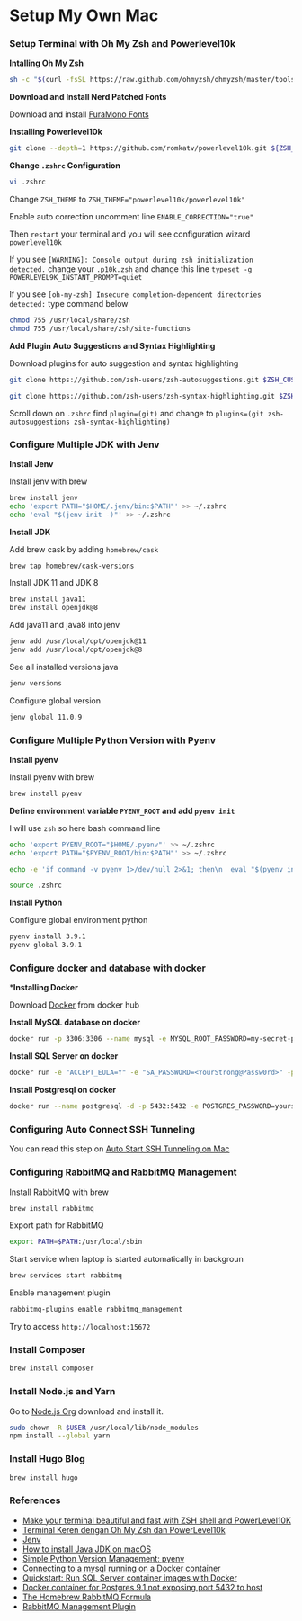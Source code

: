 # Setup My Own Mac


<!--more-->

### Setup Terminal with Oh My Zsh and Powerlevel10k

**Intalling Oh My Zsh**
```bash
sh -c "$(curl -fsSL https://raw.github.com/ohmyzsh/ohmyzsh/master/tools/install.sh)"
```

**Download and Install Nerd Patched Fonts**

Download and install [FuraMono Fonts](https://github.com/ryanoasis/nerd-fonts/blob/master/patched-fonts/FiraMono/Regular/complete/Fura%20Mono%20Regular%20Nerd%20Font%20Complete.otf?raw=true)

**Installing Powerlevel10k**
```bash
git clone --depth=1 https://github.com/romkatv/powerlevel10k.git ${ZSH_CUSTOM:-~/.oh-my-zsh/custom}/themes/powerlevel10k
```

**Change `.zshrc` Configuration**
```bash
vi .zshrc
```

Change `ZSH_THEME` to `ZSH_THEME="powerlevel10k/powerlevel10k"`

Enable auto correction uncomment line `ENABLE_CORRECTION="true"`

Then `restart` your terminal and you will see configuration wizard `powerlevel10k`

If you see `[WARNING]: Console output during zsh initialization detected.` change your `.p10k.zsh` and change this line `typeset -g POWERLEVEL9K_INSTANT_PROMPT=quiet`

If you see `[oh-my-zsh] Insecure completion-dependent directories detected:` type command below

```bash
chmod 755 /usr/local/share/zsh
chmod 755 /usr/local/share/zsh/site-functions
```

**Add Plugin Auto Suggestions and Syntax Highlighting**

Download plugins for auto suggestion and syntax highlighting

```bash
git clone https://github.com/zsh-users/zsh-autosuggestions.git $ZSH_CUSTOM/plugins/zsh-autosuggestions

git clone https://github.com/zsh-users/zsh-syntax-highlighting.git $ZSH_CUSTOM/plugins/zsh-syntax-highlighting
```

Scroll down on `.zshrc` find `plugin=(git)` and change to `plugins=(git zsh-autosuggestions zsh-syntax-highlighting)`

### Configure Multiple JDK with Jenv

**Install Jenv**

Install jenv with brew
```bash
brew install jenv
echo 'export PATH="$HOME/.jenv/bin:$PATH"' >> ~/.zshrc
echo 'eval "$(jenv init -)"' >> ~/.zshrc
```

**Install JDK**

Add brew cask by adding `homebrew/cask`
```bash
brew tap homebrew/cask-versions
```

Install JDK 11 and JDK 8
```bash
brew install java11
brew install openjdk@8
```

Add java11 and java8 into jenv
```bash
jenv add /usr/local/opt/openjdk@11
jenv add /usr/local/opt/openjdk@8
```

See all installed versions java
```bash
jenv versions
```

Configure global version
```bash
jenv global 11.0.9
```

### Configure Multiple Python Version with Pyenv


**Install pyenv**

Install pyenv with brew
```bash
brew install pyenv
```

**Define environment variable `PYENV_ROOT` and add `pyenv init`**

I will use `zsh` so here bash command line

```bash
echo 'export PYENV_ROOT="$HOME/.pyenv"' >> ~/.zshrc
echo 'export PATH="$PYENV_ROOT/bin:$PATH"' >> ~/.zshrc

echo -e 'if command -v pyenv 1>/dev/null 2>&1; then\n  eval "$(pyenv init -)"\nfi' >> ~/.zshrc

source .zshrc
```

**Install Python**

Configure global environment python
```bash
pyenv install 3.9.1
pyenv global 3.9.1
```

### Configure docker and database with docker

***Installing Docker**

Download [Docker](https://hub.docker.com/editions/community/docker-ce-desktop-mac/) from docker hub

**Install MySQL database on docker**
```bash
docker run -p 3306:3306 --name mysql -e MYSQL_ROOT_PASSWORD=my-secret-pw -d mysql:latest
```

**Install SQL Server on docker**
```bash
docker run -e "ACCEPT_EULA=Y" -e "SA_PASSWORD=<YourStrong@Passw0rd>" -p 1433:1433 --name sqlserver -h sqlserver -d mcr.microsoft.com/mssql/server:2019-latest
```

**Install Postgresql on docker**
```bash
docker run --name postgresql -d -p 5432:5432 -e POSTGRES_PASSWORD=yoursecretpassword postgres
```

### Configuring Auto Connect SSH Tunneling

You can read this step on [Auto Start SSH Tunneling on Mac](https://blog.piinalpin.com/2020/09/auto-start-ssh-tunneling-mac/)

### Configuring RabbitMQ and RabbitMQ Management

Install RabbitMQ with brew
```bash
brew install rabbitmq
```

Export path for RabbitMQ
```bash
export PATH=$PATH:/usr/local/sbin
```

Start service when laptop is started automatically in backgroun
```bash
brew services start rabbitmq
```

Enable management plugin
```bash
rabbitmq-plugins enable rabbitmq_management
```

Try to access `http://localhost:15672`

### Install Composer

```bash
brew install composer
```

### Install Node.js and Yarn
Go to [Node.js Org](https://nodejs.org/en/) download and install it.

```bash
sudo chown -R $USER /usr/local/lib/node_modules
npm install --global yarn
```

### Install Hugo Blog

```bash
brew install hugo
```

### References
- [Make your terminal beautiful and fast with ZSH shell and PowerLevel10K](https://medium.com/@shivam1/make-your-terminal-beautiful-and-fast-with-zsh-shell-and-powerlevel10k-6484461c6efb)
- [Terminal Keren dengan Oh My Zsh dan PowerLevel10k](https://belajarinformatika.id/terminal-keren-dengan-oh-my-zsh-dan-powerlevel10k/)
- [Jenv](https://www.jenv.be/)
- [How to install Java JDK on macOS](https://mkyong.com/java/how-to-install-java-on-mac-osx/)
- [Simple Python Version Management: pyenv](https://github.com/pyenv/pyenv)
- [Connecting to a mysql running on a Docker container](https://github.com/docker-library/mysql/issues/95)
- [Quickstart: Run SQL Server container images with Docker](https://docs.microsoft.com/en-us/sql/linux/quickstart-install-connect-docker?view=sql-server-ver15&pivots=cs1-bash)
- [Docker container for Postgres 9.1 not exposing port 5432 to host](https://stackoverflow.com/questions/35928670/docker-container-for-postgres-9-1-not-exposing-port-5432-to-host)
- [The Homebrew RabbitMQ Formula](https://www.rabbitmq.com/install-homebrew.html)
- [RabbitMQ Management Plugin](https://www.rabbitmq.com/management.html)